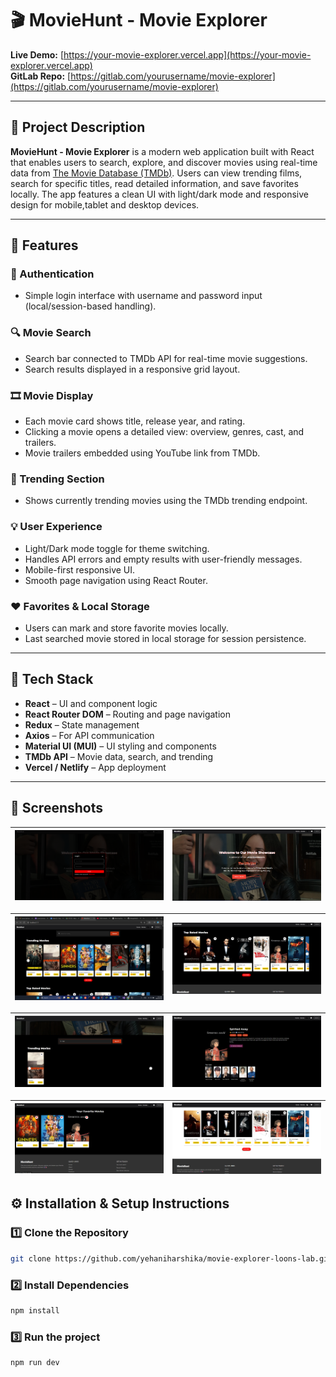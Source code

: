 # 🎬 MovieHunt - Movie Explorer

**Live Demo:** [https://your-movie-explorer.vercel.app](https://your-movie-explorer.vercel.app)  
**GitLab Repo:** [https://gitlab.com/yourusername/movie-explorer](https://gitlab.com/yourusername/movie-explorer)

---

## 📖 Project Description

**MovieHunt - Movie Explorer** is a modern web application built with React that enables users to search, explore, and discover movies using real-time data from [The Movie Database (TMDb)](https://www.themoviedb.org/). Users can view trending films, search for specific titles, read detailed information, and save favorites locally. The app features a clean UI with light/dark mode and responsive design for mobile,tablet and desktop devices.

---

## 🚀 Features

### 🔐 Authentication
- Simple login interface with username and password input (local/session-based handling).

### 🔍 Movie Search
- Search bar connected to TMDb API for real-time movie suggestions.
- Search results displayed in a responsive grid layout.

### 🎞️ Movie Display
- Each movie card shows title, release year, and rating.
- Clicking a movie opens a detailed view: overview, genres, cast, and trailers.
- Movie trailers embedded using YouTube link from TMDb.

### 🌟 Trending Section
- Shows currently trending movies using the TMDb trending endpoint.

### 💡 User Experience
- Light/Dark mode toggle for theme switching.
- Handles API errors and empty results with user-friendly messages.
- Mobile-first responsive UI.
- Smooth page navigation using React Router.

### ❤️ Favorites & Local Storage
- Users can mark and store favorite movies locally.
- Last searched movie stored in local storage for session persistence.

---

## 🧰 Tech Stack

- **React** – UI and component logic  
- **React Router DOM** – Routing and page navigation  
- **Redux** – State management  
- **Axios** – For API communication  
- **Material UI (MUI)** – UI styling and components  
- **TMDb API** – Movie data, search, and trending  
- **Vercel / Netlify** – App deployment  

---

## 📸 Screenshots


| ![Home Page](src/assets/screenshots/login.png) | ![Home Page](src/assets/screenshots/header.png) |
|-------------------------------------------------------|----------------------------------------------------------|


| ![Trending](src/assets/screenshots/trending.png) | ![top rated](src/assets/screenshots/topratedMovie.png) |
|-------------------------------------------------------------|----------------------------------------------------------|


| ![Search](src/assets/screenshots/search.png) | ![Movie Details](src/assets/screenshots/MoviDetails.png) |
|-------------------------------------------------------------|------------------------------------------------------------|


| ![Favorites](src/assets/screenshots/favouriteMovie.png) | ![light mode](src/assets/screenshots/lightMode.png) |
|-------------------------------------------------------------|----------------------------------------------------------|


## ⚙️ Installation & Setup Instructions

### 1️⃣ Clone the Repository
```sh
git clone https://github.com/yehaniharshika/movie-explorer-loons-lab.git
```

### 2️⃣ Install Dependencies
```sh
npm install
```

### 3️⃣ Run the project
```sh
npm run dev
```